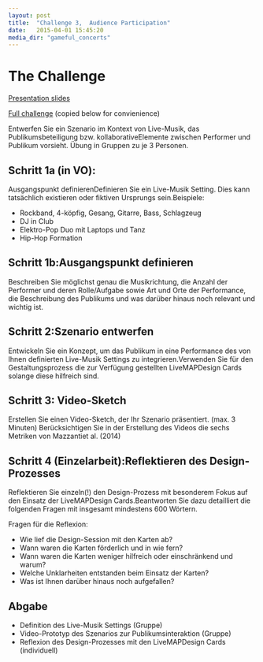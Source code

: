 ```yaml
---
layout: post
title:  "Challenge 3,  Audience Participation"
date:   2015-04-01 15:45:20
media_dir: "gameful_concerts"
---
```


# The Challenge

[Presentation slides](https://owncloud.tuwien.ac.at/public.php?service=files&t=5b07f0b690f75bfcfe34b84be1b9cd5c&download)

[Full challenge](https://owncloud.tuwien.ac.at/public.php?service=files&t=9123d3c40e9d88a17fdc3253234d06ce&download)  (copied below for convienience)

Entwerfen Sie ein Szenario im Kontext von Live-Musik, das Publikumsbeteiligung bzw. kollaborativeElemente zwischen Performer und Publikum vorsieht. Übung in Gruppen zu je 3 Personen.

## Schritt 1a (in VO):

Ausgangspunkt definierenDefinieren Sie ein Live-Musik Setting. Dies kann tatsächlich existieren oder fiktiven Ursprungs sein.Beispiele:

* Rockband, 4-köpfig, Gesang, Gitarre, Bass, Schlagzeug
* DJ in Club
* Elektro-Pop Duo mit Laptops und Tanz
* Hip-Hop Formation

## Schritt 1b:Ausgangspunkt definieren

Beschreiben Sie möglichst genau die Musikrichtung, die Anzahl der Performer und deren Rolle/Aufgabe sowie Art und Orte der Performance, die Beschreibung des Publikums und was darüber hinaus noch relevant und wichtig ist.

## Schritt 2:Szenario entwerfen

Entwickeln Sie ein Konzept, um das Publikum in eine Performance des von Ihnen definierten Live-Musik Settings zu integrieren.Verwenden Sie für den Gestaltungsprozess die zur Verfügung gestellten LiveMAPDesign Cards solange diese hilfreich sind.

## Schritt 3: Video-Sketch

Erstellen Sie einen Video-Sketch, der Ihr Szenario präsentiert. (max. 3 Minuten) Berücksichtigen Sie in der Erstellung des Videos die sechs Metriken von Mazzantiet al. (2014)

## Schritt 4 (Einzelarbeit):Reflektieren des Design-Prozesses

Reflektieren Sie einzeln(!) den Design-Prozess mit besonderem Fokus auf den Einsatz der LiveMAPDesign Cards.Beantworten Sie dazu detailliert die folgenden Fragen mit insgesamt mindestens 600 Wörtern.

Fragen für die Reflexion:

* Wie lief die Design-Session mit den Karten ab?
* Wann waren die Karten förderlich und in wie fern?
* Wann waren die Karten weniger hilfreich oder einschränkend und warum?
* Welche Unklarheiten entstanden beim Einsatz der Karten?
* Was ist Ihnen darüber hinaus noch aufgefallen?

## Abgabe

* Definition des Live-Musik Settings (Gruppe)
* Video-Prototyp des Szenarios zur Publikumsinteraktion (Gruppe)
* Reflexion des Design-Prozesses mit den LiveMAPDesign Cards (individuell)
